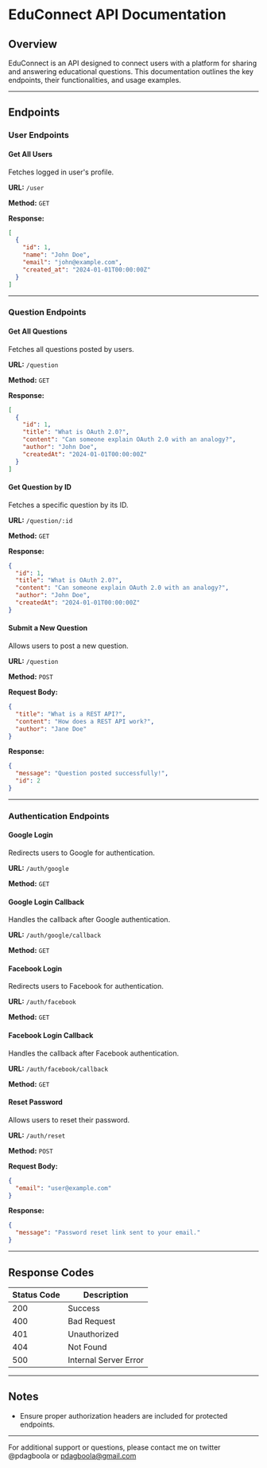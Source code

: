 # EduConnect API Documentation

## Overview

EduConnect is an API designed to connect users with a platform for sharing and answering educational questions. This documentation outlines the key endpoints, their functionalities, and usage examples.

---

## Endpoints

### User Endpoints

#### **Get All Users**

Fetches logged in user's profile.

**URL:** `/user`

**Method:** `GET`

**Response:**

```json
[
  {
    "id": 1,
    "name": "John Doe",
    "email": "john@example.com",
    "created_at": "2024-01-01T00:00:00Z"
  }
]
```

---

### Question Endpoints

#### **Get All Questions**

Fetches all questions posted by users.

**URL:** `/question`

**Method:** `GET`

**Response:**

```json
[
  {
    "id": 1,
    "title": "What is OAuth 2.0?",
    "content": "Can someone explain OAuth 2.0 with an analogy?",
    "author": "John Doe",
    "createdAt": "2024-01-01T00:00:00Z"
  }
]
```

#### **Get Question by ID**

Fetches a specific question by its ID.

**URL:** `/question/:id`

**Method:** `GET`

**Response:**

```json
{
  "id": 1,
  "title": "What is OAuth 2.0?",
  "content": "Can someone explain OAuth 2.0 with an analogy?",
  "author": "John Doe",
  "createdAt": "2024-01-01T00:00:00Z"
}
```

#### **Submit a New Question**

Allows users to post a new question.

**URL:** `/question`

**Method:** `POST`

**Request Body:**

```json
{
  "title": "What is a REST API?",
  "content": "How does a REST API work?",
  "author": "Jane Doe"
}
```

**Response:**

```json
{
  "message": "Question posted successfully!",
  "id": 2
}
```

---

### Authentication Endpoints

#### **Google Login**

Redirects users to Google for authentication.

**URL:** `/auth/google`

**Method:** `GET`

#### **Google Login Callback**

Handles the callback after Google authentication.

**URL:** `/auth/google/callback`

**Method:** `GET`

#### **Facebook Login**

Redirects users to Facebook for authentication.

**URL:** `/auth/facebook`

**Method:** `GET`

#### **Facebook Login Callback**

Handles the callback after Facebook authentication.

**URL:** `/auth/facebook/callback`

**Method:** `GET`

#### **Reset Password**

Allows users to reset their password.

**URL:** `/auth/reset`

**Method:** `POST`

**Request Body:**

```json
{
  "email": "user@example.com"
}
```

**Response:**

```json
{
  "message": "Password reset link sent to your email."
}
```

---

## Response Codes

| Status Code | Description           |
| ----------- | --------------------- |
| 200         | Success               |
| 400         | Bad Request           |
| 401         | Unauthorized          |
| 404         | Not Found             |
| 500         | Internal Server Error |

---

## Notes

- Ensure proper authorization headers are included for protected endpoints.

---

For additional support or questions, please contact me on twitter @pdagboola or pdagboola@gmail.com
